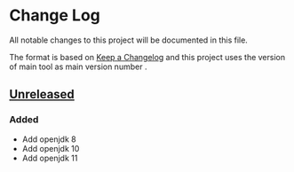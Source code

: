 # Change Log
All notable changes to this project will be documented in this file.

The format is based on [Keep a Changelog](http://keepachangelog.com/)
and this project uses the version of main tool as main version number .

## [Unreleased]

### Added
- Add openjdk 8
- Add openjdk 10
- Add openjdk 11

[Unreleased]: https://github.com/philips-software/openjdk
